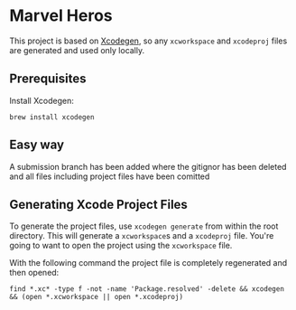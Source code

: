 # Marvel Heros 

This project is based on [Xcodegen](https://github.com/yonaskolb/XcodeGen), so any `xcworkspace` and `xcodeproj` files are generated and used only locally.

## Prerequisites

Install Xcodegen: 

```
brew install xcodegen
```

## Easy way

A submission branch has been added where the gitignor has been deleted and all files including project files have been comitted

## Generating Xcode Project Files

To generate the project files, use `xcodegen generate` from within the root directory. This will generate a `xcworkspace`s and a `xcodeproj` file. You're going to want to open the project using the `xcworkspace` file.

With the following command the project file is completely regenerated and then opened:

```
find *.xc* -type f -not -name 'Package.resolved' -delete && xcodegen && (open *.xcworkspace || open *.xcodeproj)
```
